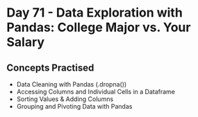 # Day 71 - Data Exploration with Pandas: College Major vs. Your Salary
## Concepts Practised
- Data Cleaning with Pandas (.dropna())
- Accessing Columns and Individual Cells in a Dataframe
- Sorting Values & Adding Columns
- Grouping and Pivoting Data with Pandas
